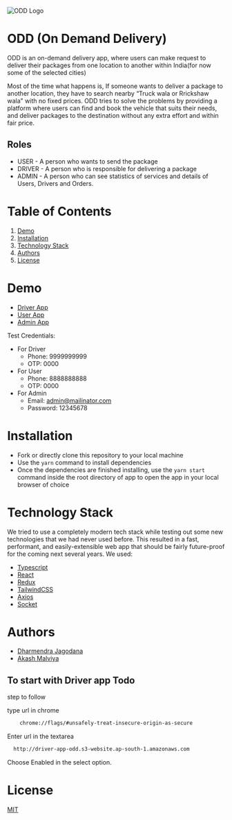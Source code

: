 ![ODD Logo](https://user-images.githubusercontent.com/47411494/150539976-aeeb2133-e52f-45e1-9a42-2b1b4e043803.png)

# ODD (On Demand Delivery)

ODD is an on-demand delivery app, where users can make request to deliver their packages from one location to another within India(for now some of the selected cities)

Most of the time what happens is, If someone wants to deliver a package to another location, they have to search nearby “Truck wala or Rrickshaw wala" with no fixed prices. ODD tries to solve the problems by providing a platform where users can find and book the vehicle that suits their needs, and deliver packages to the destination without any extra effort and within fair price.

## Roles

- USER - A person who wants to send the package
- DRIVER - A person who is responsible for delivering a package
- ADMIN - A person who can see statistics of services and details of Users, Drivers and Orders.

# Table of Contents

1. [Demo](#demo)
2. [Installation](#installation)
3. [Technology Stack](#technology-stack)
4. [Authors](#authors)
5. [License](#license)

# Demo
- [Driver App](http://driver-app-odd.s3-website.ap-south-1.amazonaws.com/)
- [User App](http://user-app-odd.s3-website.ap-south-1.amazonaws.com/)
- [Admin App](http://admin-app-odd.s3-website.ap-south-1.amazonaws.com/)

Test Credentials:

- For Driver
  - Phone: 9999999999
  - OTP: 0000
- For User
  - Phone: 8888888888
  - OTP: 0000
- For Admin
  - Email: admin@mailinator.com
  - Password: 12345678

# Installation

- Fork or directly clone this repository to your local machine
- Use the `yarn` command to install dependencies
- Once the dependencies are finished installing, use the `yarn start` command inside the root directory of app to open the app in your local browser of choice

# Technology Stack

We tried to use a completely modern tech stack while testing out some new technologies that we had never used before. This resulted in a fast, performant, and easily-extensible web app that should be fairly future-proof for the coming next several years. We used:

- [Typescript](https://www.typescriptlang.org/)
- [React](https://reactjs.org/)
- [Redux](https://redux.js.org/)
- [TailwindCSS](https://tailwindcss.com/)
- [Axios](https://axios-http.com/)
- [Socket](https://socket.io/)

# Authors

- [Dharmendra Jagodana](https://github.com/JagodanaDharmendra)
- [Akash Malviya](https://github.com/Akashmalviya)

## To start with Driver app Todo

step to follow

type url in chrome

```bash
    chrome://flags/#unsafely-treat-insecure-origin-as-secure
```

Enter url in the textarea

```bash
  http://driver-app-odd.s3-website.ap-south-1.amazonaws.com
```

Choose Enabled in the select option.

# License

[MIT](https://opensource.org/licenses/MIT)
